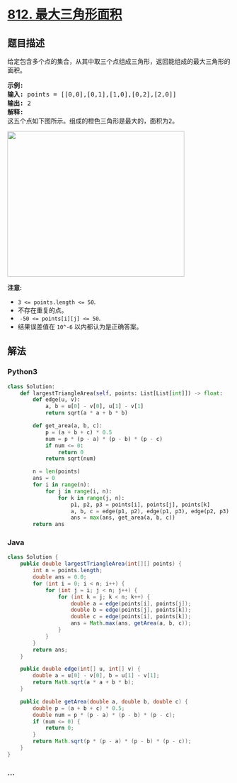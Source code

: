 # [812. 最大三角形面积](https://leetcode-cn.com/problems/largest-triangle-area)



## 题目描述

<!-- 这里写题目描述 -->

<p>给定包含多个点的集合，从其中取三个点组成三角形，返回能组成的最大三角形的面积。</p>

<pre>
<strong>示例:</strong>
<strong>输入:</strong> points = [[0,0],[0,1],[1,0],[0,2],[2,0]]
<strong>输出:</strong> 2
<strong>解释:</strong> 
这五个点如下图所示。组成的橙色三角形是最大的，面积为2。
</pre>

<p><img alt="" src="https://s3-lc-upload.s3.amazonaws.com/uploads/2018/04/04/1027.png" style="height:328px; width:400px" /></p>

<p><strong>注意: </strong></p>

<ul>
	<li><code>3 &lt;= points.length &lt;= 50</code>.</li>
	<li>不存在重复的点。</li>
	<li>&nbsp;<code>-50 &lt;= points[i][j] &lt;= 50</code>.</li>
	<li>结果误差值在&nbsp;<code>10^-6</code>&nbsp;以内都认为是正确答案。</li>
</ul>


## 解法

<!-- 这里可写通用的实现逻辑 -->

<!-- tabs:start -->

### **Python3**

<!-- 这里可写当前语言的特殊实现逻辑 -->

```python
class Solution:
    def largestTriangleArea(self, points: List[List[int]]) -> float:
        def edge(u, v):
            a, b = u[0] - v[0], u[1] - v[1]
            return sqrt(a * a + b * b)

        def get_area(a, b, c):
            p = (a + b + c) * 0.5
            num = p * (p - a) * (p - b) * (p - c)
            if num <= 0:
                return 0
            return sqrt(num)

        n = len(points)
        ans = 0
        for i in range(n):
            for j in range(i, n):
                for k in range(j, n):
                    p1, p2, p3 = points[i], points[j], points[k]
                    a, b, c = edge(p1, p2), edge(p1, p3), edge(p2, p3)
                    ans = max(ans, get_area(a, b, c))
        return ans
```

### **Java**

<!-- 这里可写当前语言的特殊实现逻辑 -->

```java
class Solution {
    public double largestTriangleArea(int[][] points) {
        int n = points.length;
        double ans = 0.0;
        for (int i = 0; i < n; i++) {
            for (int j = i; j < n; j++) {
                for (int k = j; k < n; k++) {
                    double a = edge(points[i], points[j]);
                    double b = edge(points[j], points[k]);
                    double c = edge(points[i], points[k]);
                    ans = Math.max(ans, getArea(a, b, c));
                }
            }
        }
        return ans;
    }

    public double edge(int[] u, int[] v) {
        double a = u[0] - v[0], b = u[1] - v[1];
        return Math.sqrt(a * a + b * b);
    }

    public double getArea(double a, double b, double c) {
        double p = (a + b + c) * 0.5;
        double num = p * (p - a) * (p - b) * (p - c);
        if (num <= 0) {
            return 0;
        }
        return Math.sqrt(p * (p - a) * (p - b) * (p - c));
    }
}
```

### **...**

```

```

<!-- tabs:end -->

